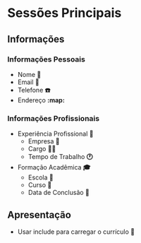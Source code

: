 Sessões Principais
====================
<a name="sessoes-principais"></a>

Informações
------------
<a name="informacoes"></a>

### Informações Pessoais
<a name="informacoes-pessoais"></a>

*   Nome **:name_badge:**
*   Email **:email:**
*   Telefone **:phone:**
*   Endereço **:map:**

### Informações Profissionais
<a name="informacoes-profissionais"></a>

*   Experiência Profissional **:briefcase:**
	+ Empresa **:office:**
	+ Cargo **:man_technologist:**
	+ Tempo de Trabalho **:clock1:**
*   Formação Acadêmica **:mortar_board:**
	+ Escola **:school:**
	+ Curso **:book:**
	+ Data de Conclusão **:calendar:**

Apresentação
------------
<a name="apresentacao"></a>

*   Usar include para carregar o currículo **:file_folder:**

